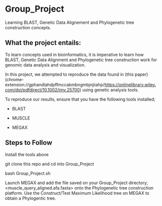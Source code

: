 # Group_Project

Learning BLAST, Genetic Data Alignement and Phylogenetic tree construction concepts.

## What the project entails:

To learn concepts used in bioinformatics, it is imperative to learn how BLAST, Genetic Data Alignment and Phylogenetic tree construction work for genomic data analysis and visualization.

In this project, we attempted to reproduce the data found in (this paper)(chrome-extension://gphandlahdpffmccakmbngmbjnjiiahp/https://onlinelibrary.wiley.com/doi/pdfdirect/10.1002/jmv.25700) using genetic analysis tools.

To reproduce our results, ensure that you have the following tools installed;

* BLAST

* MUSCLE

* MEGAX

## Steps to Follow

Install the tools above

git clone this repo and cd into Group_Project

bash Group_Project.sh

Launch MEGAX and add the file saved on your Group_Project directory; <muscle_query_aligned.afa.fasta> onto the Phylogenetic tree construction platform. Use the Construct/Test Maximum Likelihood tree on MEGAX to obtain a Phylogentic tree.

